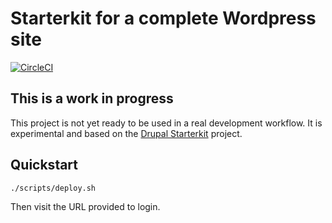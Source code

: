 Starterkit for a complete Wordpress site
=====

[![CircleCI](https://circleci.com/gh/dcycle/starterkit-wordpress.svg?style=svg)](https://circleci.com/gh/dcycle/starterkit-wordpress)

This is a work in progress
-----

This project is not yet ready to be used in a real development workflow. It is experimental and based on the [Drupal Starterkit](http://github.com/dcycle/starterkit-drupal8site) project.

Quickstart
-----

    ./scripts/deploy.sh

Then visit the URL provided to login.
